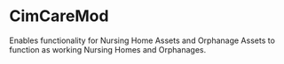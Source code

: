 # CimCareMod
Enables functionality for Nursing Home Assets and Orphanage Assets to function as working Nursing Homes and Orphanages.

